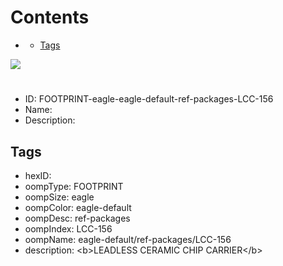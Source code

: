 



Contents
========

* [](#)
	* [Tags](#tags)
  
![][im]
# 

- ID: FOOTPRINT-eagle-eagle-default-ref-packages-LCC-156
- Name: 
- Description: 

## Tags

- hexID: 
- oompType: FOOTPRINT
- oompSize: eagle
- oompColor: eagle-default
- oompDesc: ref-packages
- oompIndex: LCC-156
- oompName: eagle-default/ref-packages/LCC-156
- description: &lt;b&gt;LEADLESS CERAMIC CHIP CARRIER&lt;/b&gt;



[im]: image.png
